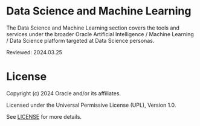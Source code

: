 # Data Science and Machine Learning

The Data Science and Machine Learning section covers the tools and services under the broader Oracle Artificial Intelligence / Machine Learning / Data Science platform targeted at Data Science personas.

Reviewed: 2024.03.25


# License

Copyright (c) 2024 Oracle and/or its affiliates.

Licensed under the Universal Permissive License (UPL), Version 1.0.

See [LICENSE](https://github.com/oracle-devrel/technology-engineering/blob/main/LICENSE) for more details.
